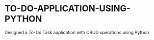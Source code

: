 # TO-DO-APPLICATION-USING-PYTHON
Designed a To-Do Task application with CRUD operations using Python
